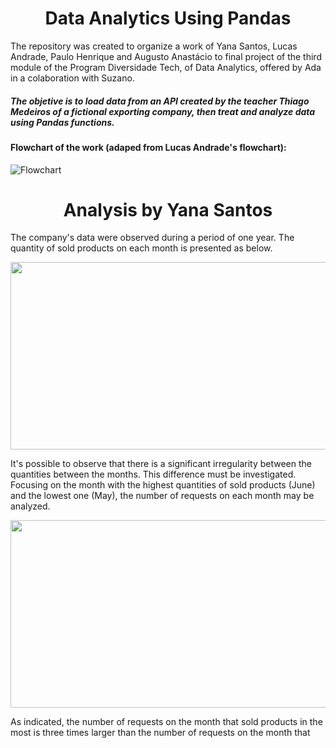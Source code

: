 <h1 align="center">Data Analytics Using Pandas</h1>

The repository was created to organize a work of Yana Santos, Lucas Andrade, Paulo Henrique and Augusto Anastácio to final
project of the third module of the Program Diversidade Tech, of Data Analytics, offered by Ada in a colaboration with Suzano.

##### The objetive is to load data from an API created by the teacher Thiago Medeiros of a fictional exporting company, then treat and analyze data using Pandas functions.

#### Flowchart of the work (adaped from Lucas Andrade's flowchart):

![Flowchart](https://user-images.githubusercontent.com/59098432/202789750-2c5ea7a4-bdba-4e36-9515-8cc32bdc0ee2.png)

<h1 align="center">Analysis by Yana Santos</h1>

The company's data were observed during a period of one year. The quantity of sold products on each month is presented as below.

<p align="center">
  <img width="700" height="300" src="https://user-images.githubusercontent.com/59098432/203857895-6d5e3138-eb89-4a8d-afd6-e4a6dff65304.png">
</p>

It's possible to observe that there is a significant irregularity between the quantities between the months. This difference must be investigated. Focusing on the month with the highest quantities of sold products (June) and the lowest one (May), the number of requests on each month may be analyzed. 

<p align="center">
  <img width="600" height="300" src="https://user-images.githubusercontent.com/59098432/203858398-2192e933-778a-459a-9b2c-f88cf999a019.png">
</p>

As indicated, the number of requests on the month that sold products in the most is three times larger than the number of requests on the month that 
